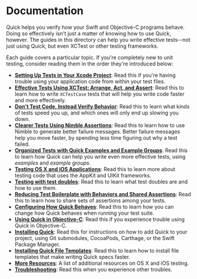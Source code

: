 # Documentation

Quick helps you verify how your Swift and Objective-C programs behave.
Doing so effectively isn't just a matter of knowing how to use Quick,
however. The guides in this directory can help you write
effective tests--not just using Quick, but even XCTest or other testing
frameworks.

Each guide covers a particular topic. If you're completely new to unit
testing, consider reading them in the order they're introduced below:

- **[Setting Up Tests in Your Xcode Project](SettingUpYourXcodeProject.md)**:
  Read this if you're having trouble using your application code from within
  your test files.
- **[Effective Tests Using XCTest: Arrange, Act, and Assert](ArrangeActAssert.md)**:
  Read this to learn how to write `XCTestCase` tests that will help you write
  code faster and more effectively.
- **[Don't Test Code, Instead Verify Behavior](BehavioralTesting.md)**:
  Read this to learn what kinds of tests speed you up, and which ones will only end up
  slowing you down.
- **[Clearer Tests Using Nimble Assertions](NimbleAssertions.md)**:
  Read this to learn how to use Nimble to generate better failure messages.
  Better failure messages help you move faster, by spending less time figuring out why
  a test failed.
- **[Organized Tests with Quick Examples and Example Groups](QuickExamplesAndGroups.md)**:
  Read this to learn how Quick can help you write even more effective tests, using
  *examples* and *example groups*.
- **[Testing OS X and iOS Applications](TestingApps.md)**:
  Read this to learn more about testing code that uses the AppKit and UIKit frameworks.
- **[Testing with test doubles](TestUsingTestDoubles.md)**:
  Read this to learn what test doubles are and how to use them.
- **[Reducing Test Boilerplate with Behaviors and Shared Assertions](SharedExamples.md)**:
  Read this to learn how to share sets of assertions among your tests.
- **[Configuring How Quick Behaves](ConfiguringQuick.md)**:
  Read this to learn how you can change how Quick behaves when running your test suite.
- **[Using Quick in Objective-C](QuickInObjectiveC.md)**:
  Read this if you experience trouble using Quick in Objective-C.
- **[Installing Quick](InstallingQuick.md)**:
  Read this for instructions on how to add Quick to your project, using
  Git submodules, CocoaPods, Carthage, or the Swift Package Manager.
- **[Installing Quick File Templates](InstallingFileTemplates.md)**:
  Read this to learn how to install file templates that make writing Quick specs faster.
- **[More Resources](MoreResources.md)**:
  A list of additional resources on OS X and iOS testing.
- **[Troubleshooting](Troubleshooting.md)**:
  Read this when you experience other troubles.

